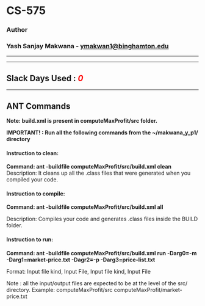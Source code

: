 # CS-575

### Author
### Yash Sanjay Makwana - ymakwan1@binghamton.edu

-----------------------------------------------------------------------
-----------------------------------------------------------------------
## Slack Days Used : <span style="color:red">*0*</span>

-----------------------------------------------------------------------
## ANT Commands 
 **Note: build.xml is present in computeMaxProfit/src folder.**

 **IMPORTANT! : Run all the following commands from the ~/makwana_y_p1/ directory**

#### Instruction to clean:

 **Command: ant -buildfile computeMaxProfit/src/build.xml clean**
Description: It cleans up all the .class files that were generated when you
compiled your code.

#### Instruction to compile:

 **Command: ant -buildfile computeMaxProfit/src/build.xml all**

Description: Compiles your code and generates .class files inside the BUILD folder.

#### Instruction to run:
 **Command: ant -buildfile computeMaxProfit/src/build.xml run -Darg0=-m -Darg1=market-price.txt -Dagr2=-p -Darg3=price-list.txt**

Format: Input file kind, Input File, Input file kind, Input File

Note : all the input/output files are expected to be at the level of the src/ directory. Example:
computeMaxProfit/src
computeMaxProfit/market-price.txt